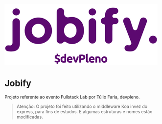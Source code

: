 ![Jobify](/repo_img/logo.png)
# Jobify
Projeto referente ao evento Fullstack Lab por Túlio Faria, devpleno.
> Atenção: O projeto foi feito utilizando o middleware Koa invez do express, para fins de estudos. E algumas estruturas e nomes estão modificadas.
